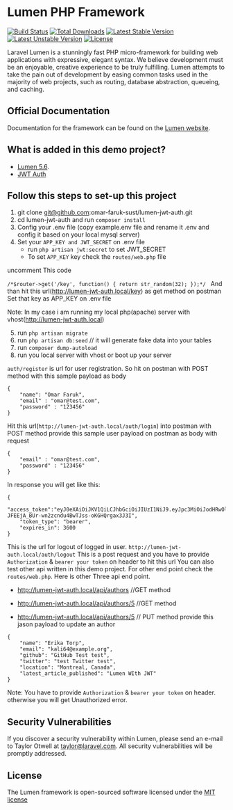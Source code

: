 # Lumen PHP Framework

[![Build Status](https://travis-ci.org/laravel/lumen-framework.svg)](https://travis-ci.org/laravel/lumen-framework)
[![Total Downloads](https://poser.pugx.org/laravel/lumen-framework/d/total.svg)](https://packagist.org/packages/laravel/lumen-framework)
[![Latest Stable Version](https://poser.pugx.org/laravel/lumen-framework/v/stable.svg)](https://packagist.org/packages/laravel/lumen-framework)
[![Latest Unstable Version](https://poser.pugx.org/laravel/lumen-framework/v/unstable.svg)](https://packagist.org/packages/laravel/lumen-framework)
[![License](https://poser.pugx.org/laravel/lumen-framework/license.svg)](https://packagist.org/packages/laravel/lumen-framework)

Laravel Lumen is a stunningly fast PHP micro-framework for building web applications with expressive, elegant syntax. We believe development must be an enjoyable, creative experience to be truly fulfilling. Lumen attempts to take the pain out of development by easing common tasks used in the majority of web projects, such as routing, database abstraction, queueing, and caching.

## Official Documentation

Documentation for the framework can be found on the [Lumen website](http://lumen.laravel.com/docs).

## What is added in this demo project?

- [Lumen 5.6](http://lumen.laravel.com/docs).
- [JWT Auth](https://github.com/tymondesigns/jwt-auth)

## Follow this steps to set-up this project

1. git clone git@github.com:omar-faruk-sust/lumen-jwt-auth.git
2. cd lumen-jwt-auth and run `composer install`
3. Config your .env file (copy example.env file and rename it .env and config it based on your local mysql server)
4. Set your `APP_KEY and JWT_SECRET` on .env file 
   - run `php artisan jwt:secret` to set JWT_SECRET
   - To set `APP_KEY` key check the `routes/web.php` file

uncomment This code

`/*$router->get('/key', function() {
    return str_random(32);
});*/
`
And than hit this url(http://lumen-jwt-auth.local/key) as get method on postman
Set that key as APP_KEY on .env file

Note: In my case i am running my local php(apache) server with vhost(http://lumen-jwt-auth.local)

5. run `php artisan migrate`
6. run `php artisan db:seed` // it will generate fake data into your tables
7. run `composer dump-autoload`
8. run you local server with vhost or boot up your server

`auth/register` is url for user registration. So hit on postman with POST method with this sample payload as body
    
```
{
	"name": "Omar Faruk",
	"email" : "omar@test.com",
	"password" : "123456"
}
```

Hit this url(`http://lumen-jwt-auth.local/auth/login`) into postman with POST method
provide this sample user payload on postman as body with request

```
{
	"email" : "omar@test.com",
	"password" : "123456"
}
```

In response you will get like this: 
```
{
	"access_token":"eyJ0eXAiOiJKV1QiLCJhbGciOiJIUzI1NiJ9.eyJpc3MiOiJodHRwOlwvXC9qdW1lbi1qd3QtYXV0aC5sb2NhbFwvYXV0aFwvbG9naW4iLCJpYXQiOjE1MzU5NDI1MjYsImV4cCI6MTUzNTk0NjEyNiwibmJmIjoxNTM1OTQyNTI2LCJqdGkiOiJiYTlUTXd5N2p4UzgwSVBBIiwic3ViIjoxLCJwcnYiOiI4N2UwYWYxZWY5ZmQxNTgxMmZkZWM5NzE1M2ExNGUwYjA0NzU0NmFhIn0.yE-JFEEjA_BUr-wn2zcndu4BwTJss-oKGHQrgax3J3I",
 	"token_type": "bearer",
 	"expires_in": 3600
}
```

This is the url for logout of logged in user.  `http://lumen-jwt-auth.local/auth/logout`
This is a post request and you have to provide `Authorization` & `bearer your token` on header to hit this url
You can also test other api written in this demo project. For other end point check the `routes/web.php`.
Here is other Three api end point. 

- http://lumen-jwt-auth.local/api/authors  //GET method

- http://lumen-jwt-auth.local/api/authors/5 //GET method

- http://lumen-jwt-auth.local/api/authors/5 // PUT method
provide this jason payload to update an author

```
{
    "name": "Erika Torp",
    "email": "kali64@example.org",
    "github": "GitHub Test test",
    "twitter": "test Twitter test",
    "location": "Montreal, Canada",
    "latest_article_published": "Lumen WIth JWT"
}
```

Note: You have to provide `Authorization` & `bearer your token` on header. otherwise you will get Unauthorized error.

## Security Vulnerabilities

If you discover a security vulnerability within Lumen, please send an e-mail to Taylor Otwell at taylor@laravel.com. All security vulnerabilities will be promptly addressed.

## License

The Lumen framework is open-sourced software licensed under the [MIT license](http://opensource.org/licenses/MIT)
